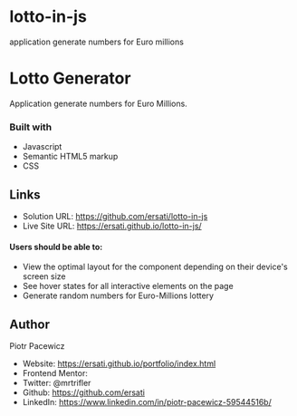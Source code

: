# lotto-in-js
application generate numbers for Euro millions


# Lotto Generator

Application generate numbers for Euro Millions.

### Built with

- Javascript
- Semantic HTML5 markup
- CSS

## Links

- Solution URL: https://github.com/ersati/lotto-in-js
- Live Site URL: https://ersati.github.io/lotto-in-js/

#### Users should be able to:

- View the optimal layout for the component depending on their device's screen size
- See hover states for all interactive elements on the page
- Generate random numbers for Euro-Millions lottery 

## Author

Piotr Pacewicz

- Website: https://ersati.github.io/portfolio/index.html
- Frontend Mentor:
- Twitter: @mrtrifler
- Github: https://github.com/ersati
- LinkedIn: https://www.linkedin.com/in/piotr-pacewicz-59544516b/
